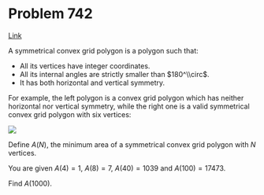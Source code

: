 # Problem 742

[Link](https://projecteuler.net/problem=742)

A symmetrical convex grid polygon is a polygon such that:

*   All its vertices have integer coordinates.
*   All its internal angles are strictly smaller than $180^\\circ$.
*   It has both horizontal and vertical symmetry.

For example, the left polygon is a convex grid polygon which has neither horizontal nor vertical symmetry, while the right one is a valid symmetrical convex grid polygon with six vertices:

![](resources/images/0742_hexagons.jpg?1678992055)

Define $A(N)$, the minimum area of a symmetrical convex grid polygon with $N$ vertices.

You are given $A(4) = 1$, $A(8) = 7$, $A(40) = 1039$ and $A(100) = 17473$.

Find $A(1000)$.